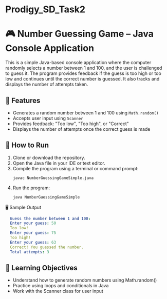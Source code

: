 # Prodigy_SD_Task2
# 🎮 Number Guessing Game – Java Console Application

This is a simple Java-based console application where the computer randomly selects a number between 1 and 100, and the user is challenged to guess it. The program provides feedback if the guess is too high or too low and continues until the correct number is guessed. It also tracks and displays the number of attempts taken.

## 🚀 Features

- Generates a random number between 1 and 100 using `Math.random()`
- Accepts user input using `Scanner`
- Provides feedback: "Too low", "Too high", or "Correct"
- Displays the number of attempts once the correct guess is made

## 📌 How to Run

1. Clone or download the repository.
2. Open the Java file in your IDE or text editor.
3. Compile the program using a terminal or command prompt:
   ```bash
   javac NumberGuessingGameSimple.java
4. Run the program:
   ```bash
   java NumberGuessingGameSimple

🖥️ Sample Output
```yaml
  Guess the number between 1 and 100:
  Enter your guess: 50
  Too low!
  Enter your guess: 75
  Too high!
  Enter your guess: 63
  Correct! You guessed the number.
  Total attempts: 3
```

## 🧠 Learning Objectives

- Understand how to generate random numbers using Math.random()
- Practice using loops and conditionals in Java
- Work with the Scanner class for user input
